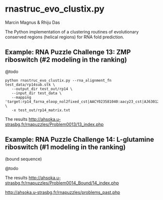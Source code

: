 rnastruc\_evo\_clustix.py
============================================================================================================
Marcin Magnus & Rhiju Das

The Python implementation of a clustering routines of evolutionary conserved regions (helical regions) for RNA fold prediction. 

Example: RNA Puzzle Challenge 13: ZMP riboswitch (#2 modeling in the ranking)
-------------------------------------------------------------------------------

@todo

    python rnastruc_evo_clustix.py --rna_alignment_fn test_data/rp14sub.stk \
       --output_dir test_out/rp14 \
       --input_dir test_data \
       --mapping 'target:rp14_farna_eloop_nol2fixed_cst|AACY023581040:aacy23_cst|AJ630128:aj63_cst' \
       -x test_out/rp14_matrix.txt

The results <http://ahsoka.u-strasbg.fr/rnapuzzles/Problem0013/13_index.php>

Example: RNA Puzzle Challenge 14: L-glutamine riboswitch (#1 modeling in the ranking)
-------------------------------------------------------------------------------
(bound sequence)

@todo

The results <http://ahsoka.u-strasbg.fr/rnapuzzles/Problem0014_Bound/14_index.php>

<http://ahsoka.u-strasbg.fr/rnapuzzles/problems_past.php>
